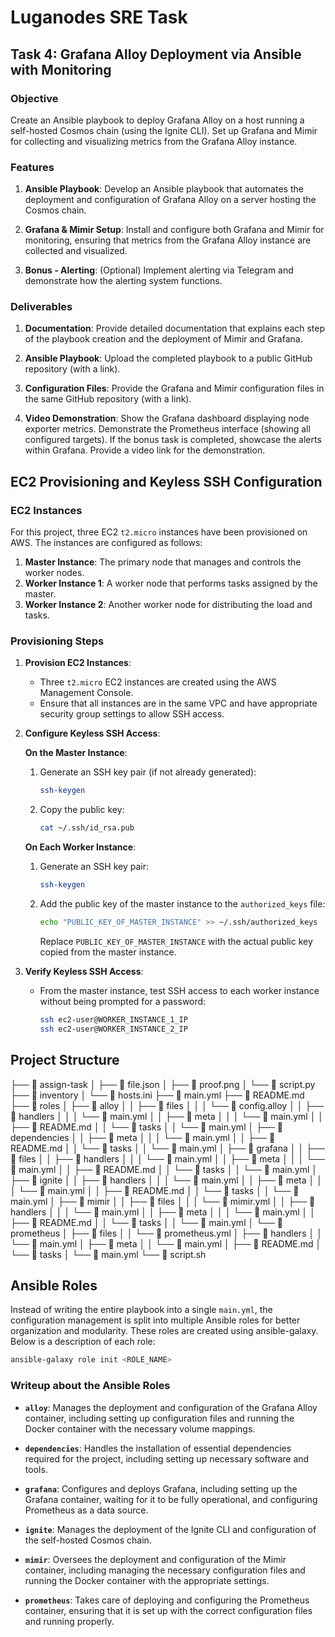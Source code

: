 # Luganodes SRE Task

## Task 4: Grafana Alloy Deployment via Ansible with Monitoring

### Objective
Create an Ansible playbook to deploy Grafana Alloy on a host running a self-hosted Cosmos chain (using the Ignite CLI). Set up Grafana and Mimir for collecting and visualizing metrics from the Grafana Alloy instance.

### Features
1. **Ansible Playbook**: Develop an Ansible playbook that automates the deployment and configuration of Grafana Alloy on a server hosting the Cosmos chain.

2. **Grafana & Mimir Setup**: Install and configure both Grafana and Mimir for monitoring, ensuring that metrics from the Grafana Alloy instance are collected and visualized.

3. **Bonus - Alerting**: (Optional) Implement alerting via Telegram and demonstrate how the alerting system functions.

### Deliverables

1. **Documentation**: Provide detailed documentation that explains each step of the playbook creation and the deployment of Mimir and Grafana.

2. **Ansible Playbook**: Upload the completed playbook to a public GitHub repository (with a link).

3. **Configuration Files**: Provide the Grafana and Mimir configuration files in the same GitHub repository (with a link).

4. **Video Demonstration**:
Show the Grafana dashboard displaying node exporter metrics. Demonstrate the Prometheus interface (showing all configured targets).
If the bonus task is completed, showcase the alerts within Grafana. Provide a video link for the demonstration.

## EC2 Provisioning and Keyless SSH Configuration

### EC2 Instances

For this project, three EC2 `t2.micro` instances have been provisioned on AWS. The instances are configured as follows:

1. **Master Instance**: The primary node that manages and controls the worker nodes.
2. **Worker Instance 1**: A worker node that performs tasks assigned by the master.
3. **Worker Instance 2**: Another worker node for distributing the load and tasks.

### Provisioning Steps

1. **Provision EC2 Instances**:
   - Three `t2.micro` EC2 instances are created using the AWS Management Console.
   - Ensure that all instances are in the same VPC and have appropriate security group settings to allow SSH access.

2. **Configure Keyless SSH Access**:

   **On the Master Instance**:
   1. Generate an SSH key pair (if not already generated):
      ```bash
      ssh-keygen
      ```
   2. Copy the public key:
      ```bash
      cat ~/.ssh/id_rsa.pub
      ```

   **On Each Worker Instance**:
   1. Generate an SSH key pair:
      ```bash
      ssh-keygen
      ```
   2. Add the public key of the master instance to the `authorized_keys` file:
      ```bash
      echo "PUBLIC_KEY_OF_MASTER_INSTANCE" >> ~/.ssh/authorized_keys
      ```
      Replace `PUBLIC_KEY_OF_MASTER_INSTANCE` with the actual public key copied from the master instance.

3. **Verify Keyless SSH Access**:
   - From the master instance, test SSH access to each worker instance without being prompted for a password:
     ```sh
     ssh ec2-user@WORKER_INSTANCE_1_IP
     ssh ec2-user@WORKER_INSTANCE_2_IP
     ```

## Project Structure
├──  assign-task
│  ├──  file.json
│  ├──  proof.png
│  └──  script.py
├──  inventory
│  └──  hosts.ini
├──  main.yml
├──  README.md
├──  roles
│  ├──  alloy
│  │  ├──  files
│  │  │  └──  config.alloy
│  │  ├──  handlers
│  │  │  └──  main.yml
│  │  ├──  meta
│  │  │  └──  main.yml
│  │  ├──  README.md
│  │  └──  tasks
│  │     └──  main.yml
│  ├──  dependencies
│  │  ├──  meta
│  │  │  └──  main.yml
│  │  ├──  README.md
│  │  └──  tasks
│  │     └──  main.yml
│  ├──  grafana
│  │  ├──  files
│  │  ├──  handlers
│  │  │  └──  main.yml
│  │  ├──  meta
│  │  │  └──  main.yml
│  │  ├──  README.md
│  │  └──  tasks
│  │     └──  main.yml
│  ├──  ignite
│  │  ├──  handlers
│  │  │  └──  main.yml
│  │  ├──  meta
│  │  │  └──  main.yml
│  │  ├──  README.md
│  │  └──  tasks
│  │     └──  main.yml
│  ├──  mimir
│  │  ├──  files
│  │  │  └──  mimir.yml
│  │  ├──  handlers
│  │  │  └──  main.yml
│  │  ├──  meta
│  │  │  └──  main.yml
│  │  ├──  README.md
│  │  └──  tasks
│  │     └──  main.yml
│  └──  prometheus
│     ├──  files
│     │  └──  prometheus.yml
│     ├──  handlers
│     │  └──  main.yml
│     ├──  meta
│     │  └──  main.yml
│     ├──  README.md
│     └──  tasks
│        └──  main.yml
└──  script.sh

## Ansible Roles

Instead of writing the entire playbook into a single `main.yml`, the configuration management is split into multiple Ansible roles for better organization and modularity. These roles are created using ansible-galaxy. Below is a description of each role:

```bash
ansible-galaxy role init <ROLE_NAME>
```

### Writeup about the Ansible Roles

- **`alloy`**: Manages the deployment and configuration of the Grafana Alloy container, including setting up configuration files and running the Docker container with the necessary volume mappings.
  
- **`dependencies`**: Handles the installation of essential dependencies required for the project, including setting up necessary software and tools.

- **`grafana`**: Configures and deploys Grafana, including setting up the Grafana container, waiting for it to be fully operational, and configuring Prometheus as a data source.

- **`ignite`**: Manages the deployment of the Ignite CLI and configuration of the self-hosted Cosmos chain.

- **`mimir`**: Oversees the deployment and configuration of the Mimir container, including managing the necessary configuration files and running the Docker container with the appropriate settings.

- **`prometheus`**: Takes care of deploying and configuring the Prometheus container, ensuring that it is set up with the correct configuration files and running properly.
